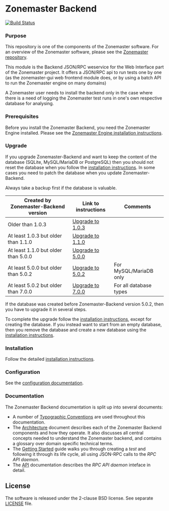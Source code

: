# Zonemaster Backend
[![Build Status](https://travis-ci.org/zonemaster/zonemaster-backend.svg?branch=master)](https://travis-ci.org/zonemaster/zonemaster-backend)


### Purpose
This repository is one of the components of the Zonemaster software. For an
overview of the Zonemaster software, please see the
[Zonemaster repository](https://github.com/zonemaster/zonemaster).

This module is the Backend JSON/RPC weservice for the Web Interface part of
the Zonemaster project. It offers a JSON/RPC api to run tests one by one
(as the zonemaster-gui web frontend module does, or by using a batch API to
run the Zonemaster engine on many domains)

A Zonemaster user needs to install the backend only in the case where there is a
need of logging the Zonemaster test runs in one's own respective database for
analysing.


### Prerequisites

Before you install the Zonemaster Backend, you need the
Zonemaster Engine installed. Please see the
[Zonemaster Engine installation
instructions](https://github.com/zonemaster/zonemaster-engine/blob/master/docs/Installation.md).


### Upgrade

If you upgrade Zonemaster-Backend and want to keep the content of the database
(SQLite, MySQL/MariaDB or PostgreSQL) then you should not reset the database when
you follow the [installation instructions]. In some cases you need to patch the
database when you update Zonemaster-Backend.

Always take a backup first if the database is valuable.

Created by Zonemaster-Backend version | Link to instructions  | Comments
--------------------------------------|-----------------------|-----------------------
Older than 1.0.3                      | [Upgrade to 1.0.3]    |
At least 1.0.3 but older than 1.1.0   | [Upgrade to 1.1.0]    |
At least 1.1.0 but older than 5.0.0   | [Upgrade to 5.0.0]    |
At least 5.0.0 but older than 5.0.2   | [Upgrade to 5.0.2]    | For MySQL/MariaDB only
At least 5.0.2 but older than 7.0.0   | [Upgrade to 7.0.0]    | For all database types

If the database was created before Zonemaster-Backend version 5.0.2, then you
have to upgrade it in several steps.

To complete the upgrade follow the [installation instructions], except for creating
the database. If you instead want to start from an empty database, then you remove the database
and create a new database using the [installation instructions].

### Installation

Follow the detailed [installation instructions].


### Configuration

See the [configuration documentation].


### Documentation

The Zonemaster Backend documentation is split up into several documents:

* A number of [Typographic Conventions](docs/TypographicConventions.md) are used
  throughout this documentation.
* The [Architecture](docs/Architecture.md) document describes each of the
  Zonemaster Backend components and how they operate. It also discusses all
  central concepts needed to understand the Zonemaster backend, and contains a
  glossary over domain specific technical terms.
* The [Getting Started](docs/GettingStarted.md) guide walks you through creating
  a *test* and following it through its life cycle, all using JSON-RPC calls to
  the *RPC API daemon*.
* The [API](docs/API.md) documentation describes the *RPC API daemon* inteface in
  detail.


## License

The software is released under the 2-clause BSD license. See separate
[LICENSE](LICENSE) file.


[Configuration documentation]: docs/Configuration.md
[Installation instructions]:   docs/Installation.md
[Upgrade to 1.0.3]:            docs/upgrade_db_zonemaster_backend_ver_1.0.3.md
[Upgrade to 1.1.0]:            docs/upgrade_db_zonemaster_backend_ver_1.1.0.md
[Upgrade to 5.0.0]:            docs/upgrade_db_zonemaster_backend_ver_5.0.0.md
[Upgrade to 5.0.2]:            docs/upgrade_db_zonemaster_backend_ver_5.0.2.md
[Upgrade to 7.0.0]:            docs/upgrade_db_zonemaster_backend_ver_7.0.0.md
